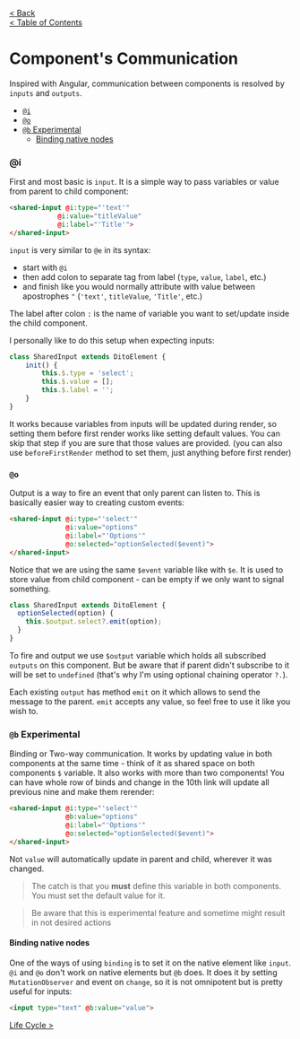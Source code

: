 [< Back](DEFAULTATTRIBUTES.md)      
[< Table of Contents](../README.md#advanced-stuff)

# Component's Communication

Inspired with Angular, communication between components is resolved by `inputs` and `outputs`.

- [`@i`](#i)
- [`@o`](#o)
- [`@b` Experimental](#b-experimental)
  - [Binding native nodes](#binding-native-nodes)

### @i
First and most basic is `input`. It is a simple way to pass variables or value from parent to child component:
```html
<shared-input @i:type="'text'" 
            @i:value="titleValue" 
            @i:label="'Title'">
</shared-input>
```

`input` is very similar to `@e` in its syntax:
- start with `@i`
- then add colon to separate tag from label (`type`, `value`, `label`, etc.)
- and finish like you would normally attribute with value between apostrophes `"`
(`'text'`, `titleValue`, `'Title'`, etc.)

The label after colon `:` is the name of variable you want to set/update inside the child component.

I personally like to do this setup when expecting inputs:
```js
class SharedInput extends DitoElement {
    init() {
        this.$.type = 'select';
        this.$.value = [];
        this.$.label = '';
    }
}
```
It works because variables from inputs will be updated during render, so setting them before first render 
works like setting default values. You can skip that step if you are sure that those values
are provided. (you can also use `beforeFirstRender` method to set them, just anything before first render)

### `@o`

Output is a way to fire an event that only parent can listen to. This is basically easier way to creating custom events:

```html
<shared-input @i:type="'select'" 
              @i:value="options" 
              @i:label="'Options'"
              @o:selected="optionSelected($event)">
</shared-input>
```
Notice that we are using the same `$event` variable like with `$e`. It is used to store value from child component - 
can be empty if we only want to signal something.
```js
class SharedInput extends DitoElement {
  optionSelected(option) {
    this.$output.select?.emit(option);
  }
}
```
To fire and output we use `$output` variable which holds all subscribed `outputs` on this component. But be aware that
if parent didn't subscribe to it will be set to `undefined` (that's why I'm using optional chaining operator `?.`).

Each existing `output` has method `emit` on it which allows to send the message to the parent. `emit` accepts any 
value, so feel free to use it like you wish to.

### `@b` Experimental

Binding or Two-way communication. It works by updating value in both components at the same time - think of it as shared 
space on both components `$` variable. It also works with more than two components! You can have whole row of binds and 
change in the 10th link will update all previous nine and make them rerender:
```html
<shared-input @i:type="'select'" 
              @b:value="options" 
              @i:label="'Options'"
              @o:selected="optionSelected($event)">
</shared-input>
```
Not `value` will automatically update in parent and child, wherever it was changed. 
> The catch is that you **must** define this variable in both components. You must set the default value for it.

> Be aware that this is experimental feature and sometime might result in not desired actions

#### Binding native nodes
One of the ways of using `binding` is to set it on the native element like `input`. `@i` and `@o` don't work 
on native elements but `@b` does. It does it by setting `MutationObserver` and event on `change`, so it is not 
omnipotent but is pretty useful for inputs:

```html
<input type="text" @b:value="value">
```

[Life Cycle >](LIFECYCLE.md)
